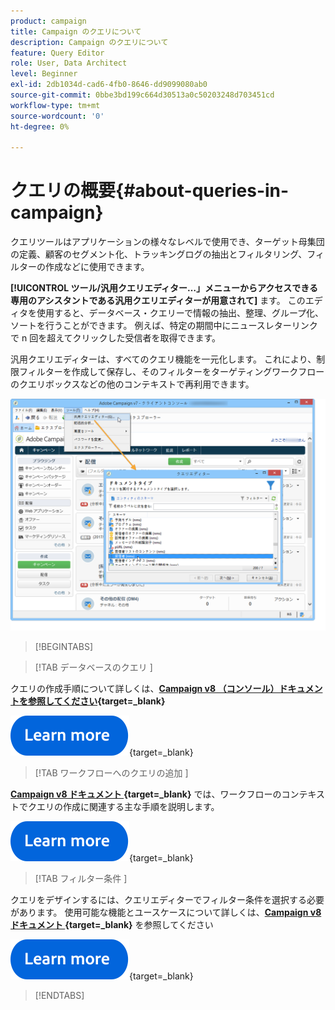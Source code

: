 ```yaml
---
product: campaign
title: Campaign のクエリについて
description: Campaign のクエリについて
feature: Query Editor
role: User, Data Architect
level: Beginner
exl-id: 2db1034d-cad6-4fb0-8646-dd9099080ab0
source-git-commit: 0bbe3bd199c664d30513a0c50203248d703451cd
workflow-type: tm+mt
source-wordcount: '0'
ht-degree: 0%

---
```


# クエリの概要{#about-queries-in-campaign}

クエリツールはアプリケーションの様々なレベルで使用でき、ターゲット母集団の定義、顧客のセグメント化、トラッキングログの抽出とフィルタリング、フィルターの作成などに使用できます。

**[!UICONTROL ツール/汎用クエリエディター…」メニューからアクセスできる専用のアシスタントである汎用クエリエディターが用意されて]** ます。 このエディタを使用すると、データベース・クエリーで情報の抽出、整理、グループ化、ソートを行うことができます。 例えば、特定の期間中にニュースレターリンクで n 回を超えてクリックした受信者を取得できます。

汎用クエリエディターは、すべてのクエリ機能を一元化します。 これにより、制限フィルターを作成して保存し、そのフィルターをターゲティングワークフローのクエリボックスなどの他のコンテキストで再利用できます。

![&#x200B; クエリエディターにアクセスしてテーブルを選択する &#x200B;](assets/query_editor_nveau_21.png)


>[!BEGINTABS]

>[!TAB  データベースのクエリ ]

クエリの作成手順について詳しくは、**[Campaign v8 （コンソール）ドキュメントを参照してください &#x200B;](https://experienceleague.adobe.com/en/docs/campaign/campaign-v8/data/query/query-editor){target=_blank}**


[![画像](../../assets/do-not-localize/learn-more-button.svg)](https://experienceleague.adobe.com/en/docs/campaign/campaign-v8/data/query/query-editor){target=_blank}


>[!TAB  ワークフローへのクエリの追加 ]

**[Campaign v8 ドキュメント &#x200B;](https://experienceleague.adobe.com/ja/docs/campaign/automation/workflows/wf-activities/targeting-activities/query){target=_blank}** では、ワークフローのコンテキストでクエリの作成に関連する主な手順を説明します。

[![画像](../../assets/do-not-localize/learn-more-button.svg)](https://experienceleague.adobe.com/ja/docs/campaign/automation/workflows/wf-activities/targeting-activities/query){target=_blank}

>[!TAB  フィルター条件 ]

クエリをデザインするには、クエリエディターでフィルター条件を選択する必要があります。 使用可能な機能とユースケースについて詳しくは、**[Campaign v8 ドキュメント &#x200B;](https://experienceleague.adobe.com/en/docs/campaign/campaign-v8/data/query/filter-conditions){target=_blank}** を参照してください

[![画像](../../assets/do-not-localize/learn-more-button.svg)](https://experienceleague.adobe.com/en/docs/campaign/campaign-v8/data/query/filter-conditions){target=_blank}

>[!ENDTABS]

